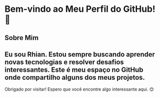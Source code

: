 # Bem-vindo ao Meu Perfil do GitHub! 👋

## Sobre Mim
Eu sou Rhian. Estou sempre buscando aprender novas tecnologias e resolver desafios interessantes. Este é meu espaço no GitHub onde compartilho alguns dos meus projetos.
---
Obrigado por visitar! Espero que você encontre algo interessante aqui. 😊
